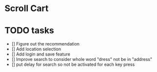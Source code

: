 # Scroll Cart

# TODO tasks

- [] Figure out the recommendation
- [] Add location selection
- [] Add login and save feature
- [] Improve search to consider whole word "dress" not be in "address"
- [] put delay for search so not be activated for each key press
